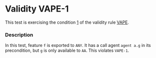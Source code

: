 # Validity VAPE-1

This test is exercising the condition [1](..) of the validity rule [VAPE](../../vape).

### Description

In this test, feature `f` is exported to `ANY`. It has a call agent `agent a.g` in its precondition, but `g` is only available to `AA`. This violates `VAPE-1`.


